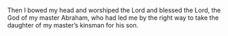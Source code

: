 Then I bowed my head and worshiped the Lord and blessed the Lord, the God of my master Abraham, who had led me by the right way to take the daughter of my master’s kinsman for his son.
